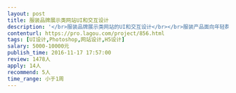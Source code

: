 ```yaml
---                
layout: post       
title: 服装品牌展示类网站UI和交互设计           
description: '</br>服装品牌展示类网站的UI和交互设计</br></br>服装产品面向年轻群体、潮男潮女</br>要求突出品牌风格，树立品牌形象</br></br>网站要在电脑、pad、手机上都能展示</br>负责视觉、交互、UI 设计</br>时间很紧，希望在一周可以定稿</br>'     
contenturl: https://pro.lagou.com/project/856.html      
tags: [UI设计,Photoshop,网站设计,H5设计]            
salary: 5000-10000元          
publish_time: 2016-11-17 17:57:00         
review: 1478人                   
apply: 14人                   
recommend: 5人                   
time_range: 小于1周              
---                 
```

